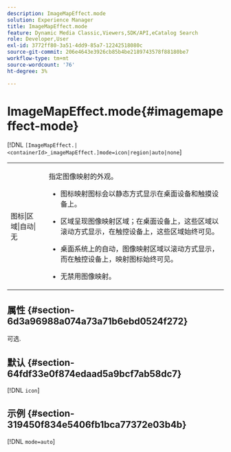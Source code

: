 ```yaml
---
description: ImageMapEffect.mode
solution: Experience Manager
title: ImageMapEffect.mode
feature: Dynamic Media Classic,Viewers,SDK/API,eCatalog Search
role: Developer,User
exl-id: 3772ff80-3a51-4dd9-85a7-12242518080c
source-git-commit: 206e4643e3926cb85b4be2189743578f88180be7
workflow-type: tm+mt
source-wordcount: '76'
ht-degree: 3%

---
```


# ImageMapEffect.mode{#imagemapeffect-mode}

[!DNL `[ImageMapEffect.|<containerId>_imageMapEffect.]mode=icon|region|auto|none`]

<table id="table_4A3D7D66D76A403199303155318D0DE1"> 
 <tbody> 
  <tr> 
   <td colname="col1"> <p> <span class="codeph">图标|区域|自动|无</span> </p> </td> 
   <td colname="col2"> <p>指定图像映射的外观。 </p> <p> 
     <ul id="ul_DDA49C152718486E853213E6FC2182B2"> 
      <li id="li_18F86AB4D2F544319CCDF7BE376ABA53"> <p> <span class="codeph">图标</span>映射图标会以静态方式显示在桌面设备和触摸设备上。 </p> </li> 
      <li id="li_F8832681CDD6456E9147A37C99BAFFED"> <p> <span class="codeph">区域</span>呈现图像映射区域；在桌面设备上，这些区域以滚动方式显示，在触控设备上，这些区域始终可见。 </p> </li> 
      <li id="li_9F7DD686E8104AEB944505363F433C0F"> <p> 桌面系统上的<span class="codeph">自动</span>，图像映射区域以滚动方式显示，而在触控设备上，映射图标始终可见。 </p> </li> 
      <li id="li_7CB644F3A029480293B46F44FF8D03B6"> <p> <span class="codeph">无</span>禁用图像映射。 </p> </li> 
     </ul> </p> </td> 
  </tr> 
 </tbody> 
</table>

## 属性 {#section-6d3a96988a074a73a71b6ebd0524f272}

可选.

## 默认 {#section-64fdf33e0f874edaad5a9bcf7ab58dc7}

[!DNL `icon`]

## 示例 {#section-319450f834e5406fb1bca77372e03b4b}

[!DNL `mode=auto`]
